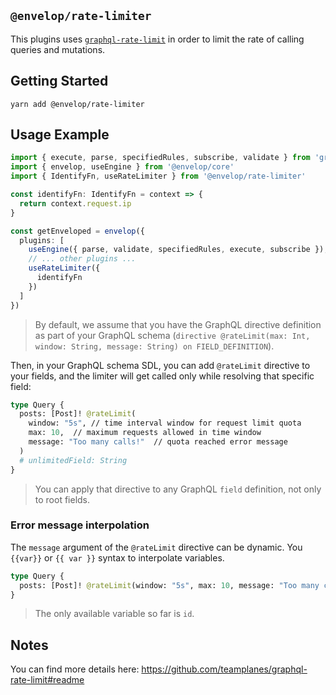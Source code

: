 ## `@envelop/rate-limiter`

This plugins uses [`graphql-rate-limit`](https://github.com/teamplanes/graphql-rate-limit#readme) in
order to limit the rate of calling queries and mutations.

## Getting Started

```
yarn add @envelop/rate-limiter
```

## Usage Example

```ts
import { execute, parse, specifiedRules, subscribe, validate } from 'graphql'
import { envelop, useEngine } from '@envelop/core'
import { IdentifyFn, useRateLimiter } from '@envelop/rate-limiter'

const identifyFn: IdentifyFn = context => {
  return context.request.ip
}

const getEnveloped = envelop({
  plugins: [
    useEngine({ parse, validate, specifiedRules, execute, subscribe }),
    // ... other plugins ...
    useRateLimiter({
      identifyFn
    })
  ]
})
```

> By default, we assume that you have the GraphQL directive definition as part of your GraphQL
> schema (`directive @rateLimit(max: Int, window: String, message: String) on FIELD_DEFINITION`).

Then, in your GraphQL schema SDL, you can add `@rateLimit` directive to your fields, and the limiter
will get called only while resolving that specific field:

```graphql
type Query {
  posts: [Post]! @rateLimit(
    window: "5s", // time interval window for request limit quota
    max: 10,  // maximum requests allowed in time window
    message: "Too many calls!"  // quota reached error message
  )
  # unlimitedField: String
}
```

> You can apply that directive to any GraphQL `field` definition, not only to root fields.

### Error message interpolation

The `message` argument of the `@rateLimit` directive can be dynamic. You `{{var}}` or `{{ var }}`
syntax to interpolate variables.

```graphql
type Query {
  posts: [Post]! @rateLimit(window: "5s", max: 10, message: "Too many calls made by {{ id }}")
}
```

> The only available variable so far is `id`.

## Notes

You can find more details here: https://github.com/teamplanes/graphql-rate-limit#readme
